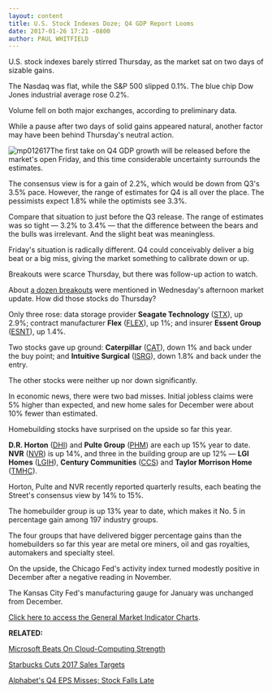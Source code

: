 ```yaml
---
layout: content
title: U.S. Stock Indexes Doze; Q4 GDP Report Looms
date: 2017-01-26 17:21 -0800
author: PAUL WHITFIELD
---
```









U.S. stock indexes barely stirred Thursday, as the market sat on two days of sizable gains.


The Nasdaq was flat, while the S&P 500 slipped 0.1%. The blue chip Dow Jones industrial average rose 0.2%.


Volume fell on both major exchanges, according to preliminary data.


While a pause after two days of solid gains appeared natural, another factor may have been behind Thursday's neutral action.


![mp012617](https://www.investors.com/wp-content/uploads/2017/01/MP012617-203x300.png)The first take on Q4 GDP growth will be released before the market's open Friday, and this time considerable uncertainty surrounds the estimates.


The consensus view is for a gain of 2.2%, which would be down from Q3's 3.5% pace. However, the range of estimates for Q4 is all over the place. The pessimists expect 1.8% while the optimists see 3.3%.


Compare that situation to just before the Q3 release. The range of estimates was so tight — 3.2% to 3.4% — that the difference between the bears and the bulls was irrelevant. And the slight beat was meaningless.


Friday's situation is radically different. Q4 could conceivably deliver a big beat or a big miss, giving the market something to calibrate down or up.


Breakouts were scarce Thursday, but there was follow-up action to watch.


About [a dozen breakouts](https://www.investors.com/market-trend/stock-market-today/stocks-peg-new-highs-building-sector-rises/) were mentioned in Wednesday's afternoon market update. How did those stocks do Thursday?


Only three rose: data storage provider **Seagate Technology** ([STX](https://research.investors.com/quote.aspx?symbol=STX)), up 2.9%; contract manufacturer **Flex** ([FLEX](https://research.investors.com/quote.aspx?symbol=FLEX)), up 1%; and insurer **Essent Group** ([ESNT](https://research.investors.com/quote.aspx?symbol=ESNT)), up 1.4%.


Two stocks gave up ground: **Caterpillar** ([CAT](https://research.investors.com/quote.aspx?symbol=CAT)), down 1% and back under the buy point; and **Intuitive Surgical** ([ISRG](https://research.investors.com/quote.aspx?symbol=ISRG)), down 1.8% and back under the entry.


The other stocks were neither up nor down significantly.


In economic news, there were two bad misses. Initial jobless claims were 5% higher than expected, and new home sales for December were about 10% fewer than estimated.


Homebuilding stocks have surprised on the upside so far this year.


**D.R. Horton** ([DHI](https://research.investors.com/quote.aspx?symbol=DHI)) and **Pulte Group** ([PHM](https://research.investors.com/quote.aspx?symbol=PHM)) are each up 15% year to date. **NVR** ([NVR](https://research.investors.com/quote.aspx?symbol=NVR)) is up 14%, and three in the building group are up 12% — **LGI Homes** ([LGIH](https://research.investors.com/quote.aspx?symbol=LGIH)), **Century Communities** ([CCS](https://research.investors.com/quote.aspx?symbol=CCS)) and **Taylor Morrison Home** ([TMHC](https://research.investors.com/quote.aspx?symbol=TMHC)).


Horton, Pulte and NVR recently reported quarterly results, each beating the Street's consensus view by 14% to 15%.


The homebuilder group is up 13% year to date, which makes it No. 5 in percentage gain among 197 industry groups.


The four groups that have delivered bigger percentage gains than the homebuilders so far this year are metal ore miners, oil and gas royalties, automakers and specialty steel.


On the upside, the Chicago Fed's activity index turned modestly positive in December after a negative reading in November.


The Kansas City Fed's manufacturing gauge for January was unchanged from December.


[Click here to access the General Market Indicator Charts](https://www.investors.com/wp-content/uploads/2017/01/IBD2601152547GMI.pdf).


**RELATED:**


[Microsoft Beats On Cloud-Computing Strength](https://www.investors.com/news/technology/microsoft-beats-q2-targets-on-cloud-computing-strength/)


[Starbucks Cuts 2017 Sales Targets](https://www.investors.com/news/what-to-expect-from-starbucks-q1-2017-earnings-after-the-close/)


[Alphabet's Q4 EPS Misses; Stock Falls Late](https://www.investors.com/news/technology/alphabet-q4-eps-misses-expectations-stock-falls-late/)




